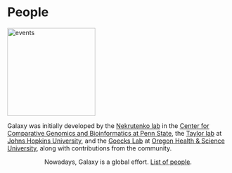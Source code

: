 # People

<img class="img-fluid float-right" src="/images/undraw-illustrations/meet-the-team.svg" style="width:200px;" alt="events" />

Galaxy was initially developed by the [Nekrutenko lab](http://nekrut.bx.psu.edu) in the [Center for Comparative Genomics and Bioinformatics at Penn State](http://www.bx.psu.edu), the [Taylor lab](https://web.archive.org/web/20210308182933/https://taylorlab.org) at [Johns Hopkins University](http://www.jhu.edu), and the [Goecks Lab](http://goeckslab.org/) at [Oregon Health & Science University](http://www.ohsu.edu), along with contributions from the community.

<p style="text-align:center;">Nowadays, Galaxy is a global effort. <a href="https://github.com/orgs/galaxyproject/people" target="_blank">List of people</a>.</p>
